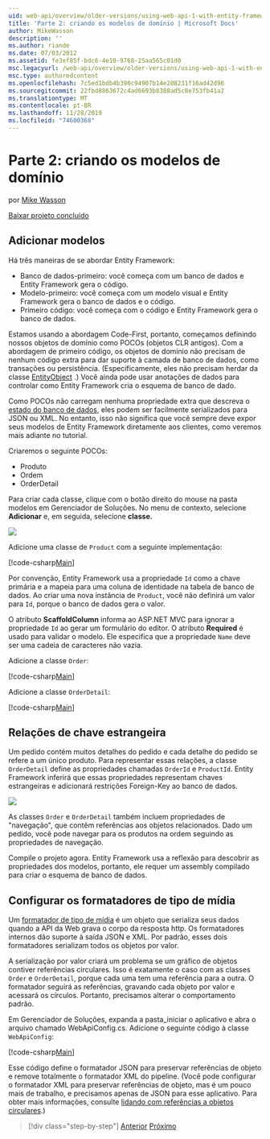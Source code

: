 ```yaml
---
uid: web-api/overview/older-versions/using-web-api-1-with-entity-framework-5/using-web-api-with-entity-framework-part-2
title: 'Parte 2: criando os modelos de domínio | Microsoft Docs'
author: MikeWasson
description: ''
ms.author: riande
ms.date: 07/03/2012
ms.assetid: fe3ef85f-bdc6-4e10-9768-25aa565c01d0
msc.legacyurl: /web-api/overview/older-versions/using-web-api-1-with-entity-framework-5/using-web-api-with-entity-framework-part-2
msc.type: authoredcontent
ms.openlocfilehash: 7c5ed1bdb4b390c94907b14e208231f16ad42d96
ms.sourcegitcommit: 22fbd8863672c4ad6693b8388ad5c8e753fb41a2
ms.translationtype: MT
ms.contentlocale: pt-BR
ms.lasthandoff: 11/28/2019
ms.locfileid: "74600368"
---
```

# <a name="part-2-creating-the-domain-models"></a>Parte 2: criando os modelos de domínio

por [Mike Wasson](https://github.com/MikeWasson)

[Baixar projeto concluído](https://code.msdn.microsoft.com/ASP-NET-Web-API-with-afa30545)

## <a name="add-models"></a>Adicionar modelos

Há três maneiras de se abordar Entity Framework:

- Banco de dados-primeiro: você começa com um banco de dados e Entity Framework gera o código.
- Modelo-primeiro: você começa com um modelo visual e Entity Framework gera o banco de dados e o código.
- Primeiro código: você começa com o código e Entity Framework gera o banco de dados.

Estamos usando a abordagem Code-First, portanto, começamos definindo nossos objetos de domínio como POCOs (objetos CLR antigos). Com a abordagem de primeiro código, os objetos de domínio não precisam de nenhum código extra para dar suporte à camada de banco de dados, como transações ou persistência. (Especificamente, eles não precisam herdar da classe [EntityObject](https://msdn.microsoft.com/library/system.data.objects.dataclasses.entityobject.aspx) .) Você ainda pode usar anotações de dados para controlar como Entity Framework cria o esquema de banco de dado.

Como POCOs não carregam nenhuma propriedade extra que descreva o [estado do banco de dados](https://msdn.microsoft.com/library/system.data.entitystate.aspx), eles podem ser facilmente serializados para JSON ou XML. No entanto, isso não significa que você sempre deve expor seus modelos de Entity Framework diretamente aos clientes, como veremos mais adiante no tutorial.

Criaremos o seguinte POCOs:

- Produto
- Ordem
- OrderDetail

Para criar cada classe, clique com o botão direito do mouse na pasta modelos em Gerenciador de Soluções. No menu de contexto, selecione **Adicionar** e, em seguida, selecione **classe.**

![](using-web-api-with-entity-framework-part-2/_static/image1.png)

Adicione uma classe de `Product` com a seguinte implementação:

[!code-csharp[Main](using-web-api-with-entity-framework-part-2/samples/sample1.cs)]

Por convenção, Entity Framework usa a propriedade `Id` como a chave primária e a mapeia para uma coluna de identidade na tabela de banco de dados. Ao criar uma nova instância de `Product`, você não definirá um valor para `Id`, porque o banco de dados gera o valor.

O atributo **ScaffoldColumn** informa ao ASP.NET MVC para ignorar a propriedade `Id` ao gerar um formulário do editor. O atributo **Required** é usado para validar o modelo. Ele especifica que a propriedade `Name` deve ser uma cadeia de caracteres não vazia.

Adicione a classe `Order`:

[!code-csharp[Main](using-web-api-with-entity-framework-part-2/samples/sample2.cs)]

Adicione a classe `OrderDetail`:

[!code-csharp[Main](using-web-api-with-entity-framework-part-2/samples/sample3.cs)]

## <a name="foreign-key-relations"></a>Relações de chave estrangeira

Um pedido contém muitos detalhes do pedido e cada detalhe do pedido se refere a um único produto. Para representar essas relações, a classe `OrderDetail` define as propriedades chamadas `OrderId` e `ProductId`. Entity Framework inferirá que essas propriedades representam chaves estrangeiras e adicionará restrições Foreign-Key ao banco de dados.

![](using-web-api-with-entity-framework-part-2/_static/image2.png)

As classes `Order` e `OrderDetail` também incluem propriedades de "navegação", que contêm referências aos objetos relacionados. Dado um pedido, você pode navegar para os produtos na ordem seguindo as propriedades de navegação.

Compile o projeto agora. Entity Framework usa a reflexão para descobrir as propriedades dos modelos, portanto, ele requer um assembly compilado para criar o esquema de banco de dados.

## <a name="configure-the-media-type-formatters"></a>Configurar os formatadores de tipo de mídia

Um [formatador de tipo de mídia](../../formats-and-model-binding/media-formatters.md) é um objeto que serializa seus dados quando a API da Web grava o corpo da resposta http. Os formatadores internos dão suporte à saída JSON e XML. Por padrão, esses dois formatadores serializam todos os objetos por valor.

A serialização por valor criará um problema se um gráfico de objetos contiver referências circulares. Isso é exatamente o caso com as classes `Order` e `OrderDetail`, porque cada uma tem uma referência para a outra. O formatador seguirá as referências, gravando cada objeto por valor e acessará os círculos. Portanto, precisamos alterar o comportamento padrão.

Em Gerenciador de Soluções, expanda a pasta\_iniciar o aplicativo e abra o arquivo chamado WebApiConfig.cs. Adicione o seguinte código à classe `WebApiConfig`:

[!code-csharp[Main](using-web-api-with-entity-framework-part-2/samples/sample4.cs?highlight=11)]

Esse código define o formatador JSON para preservar referências de objeto e remove totalmente o formatador XML do pipeline. (Você pode configurar o formatador XML para preservar referências de objeto, mas é um pouco mais de trabalho, e precisamos apenas de JSON para esse aplicativo. Para obter mais informações, consulte [lidando com referências a objetos circulares](../../formats-and-model-binding/json-and-xml-serialization.md#handling_circular_object_references).)

> [!div class="step-by-step"]
> [Anterior](using-web-api-with-entity-framework-part-1.md)
> [Próximo](using-web-api-with-entity-framework-part-3.md)
